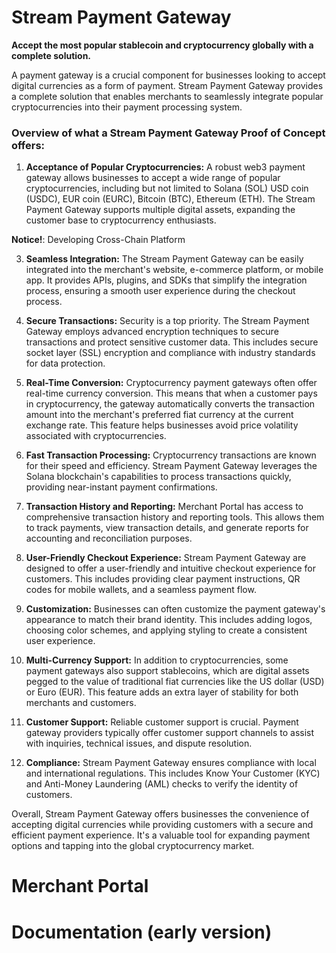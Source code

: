 # Stream Payment Gateway

**Accept the most popular stablecoin and cryptocurrency globally with a complete solution.**

A payment gateway is a crucial component for businesses looking to accept digital currencies as a form of payment. Stream Payment Gateway provides a complete solution that enables merchants to seamlessly integrate popular cryptocurrencies into their payment processing system. 

### Overview of what a Stream Payment Gateway Proof of Concept offers:

1. **Acceptance of Popular Cryptocurrencies:** A robust web3 payment gateway allows businesses to accept a wide range of popular cryptocurrencies, including but not limited to Solana (SOL) USD coin (USDC), EUR coin (EURC), Bitcoin (BTC), Ethereum (ETH). The Stream Payment Gateway supports multiple digital assets, expanding the customer base to cryptocurrency enthusiasts.

**Notice!**: Developing Cross-Chain Platform

3. **Seamless Integration:** The Stream Payment Gateway can be easily integrated into the merchant's website, e-commerce platform, or mobile app. It provides APIs, plugins, and SDKs that simplify the integration process, ensuring a smooth user experience during the checkout process.

4. **Secure Transactions:** Security is a top priority. The Stream Payment Gateway employs advanced encryption techniques to secure transactions and protect sensitive customer data. This includes secure socket layer (SSL) encryption and compliance with industry standards for data protection.

5. **Real-Time Conversion:** Cryptocurrency payment gateways often offer real-time currency conversion. This means that when a customer pays in cryptocurrency, the gateway automatically converts the transaction amount into the merchant's preferred fiat currency at the current exchange rate. This feature helps businesses avoid price volatility associated with cryptocurrencies.

6. **Fast Transaction Processing:** Cryptocurrency transactions are known for their speed and efficiency. Stream Payment Gateway leverages the Solana blockchain's capabilities to process transactions quickly, providing near-instant payment confirmations.

7. **Transaction History and Reporting:** Merchant Portal has access to comprehensive transaction history and reporting tools. This allows them to track payments, view transaction details, and generate reports for accounting and reconciliation purposes.

8. **User-Friendly Checkout Experience:** Stream Payment Gateway are designed to offer a user-friendly and intuitive checkout experience for customers. This includes providing clear payment instructions, QR codes for mobile wallets, and a seamless payment flow.

9. **Customization:** Businesses can often customize the payment gateway's appearance to match their brand identity. This includes adding logos, choosing color schemes, and applying styling to create a consistent user experience.

10. **Multi-Currency Support:** In addition to cryptocurrencies, some payment gateways also support stablecoins, which are digital assets pegged to the value of traditional fiat currencies like the US dollar (USD) or Euro (EUR). This feature adds an extra layer of stability for both merchants and customers.

11. **Customer Support:** Reliable customer support is crucial. Payment gateway providers typically offer customer support channels to assist with inquiries, technical issues, and dispute resolution.

12. **Compliance:** Stream Payment Gateway ensures compliance with local and international regulations. This includes Know Your Customer (KYC) and Anti-Money Laundering (AML) checks to verify the identity of customers.

Overall, Stream Payment Gateway offers businesses the convenience of accepting digital currencies while providing customers with a secure and efficient payment experience. It's a valuable tool for expanding payment options and tapping into the global cryptocurrency market.

# Merchant Portal

# Documentation (early version)
